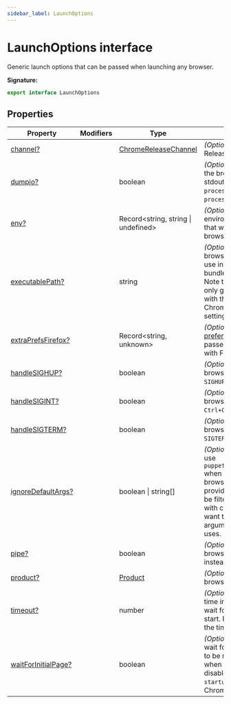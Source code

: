 ```yaml
---
sidebar_label: LaunchOptions
---
```


# LaunchOptions interface

Generic launch options that can be passed when launching any browser.

**Signature:**

```typescript
export interface LaunchOptions
```

## Properties

| Property                                                               | Modifiers | Type                                                        | Description                                                                                                                                                                                                                                             |
| ---------------------------------------------------------------------- | --------- | ----------------------------------------------------------- | ------------------------------------------------------------------------------------------------------------------------------------------------------------------------------------------------------------------------------------------------------- |
| [channel?](./puppeteer.launchoptions.channel.md)                       |           | [ChromeReleaseChannel](./puppeteer.chromereleasechannel.md) | <i>(Optional)</i> Chrome Release Channel                                                                                                                                                                                                                |
| [dumpio?](./puppeteer.launchoptions.dumpio.md)                         |           | boolean                                                     | <i>(Optional)</i> If true, pipes the browser process stdout and stderr to <code>process.stdout</code> and <code>process.stderr</code>.                                                                                                                  |
| [env?](./puppeteer.launchoptions.env.md)                               |           | Record&lt;string, string \| undefined&gt;                   | <i>(Optional)</i> Specify environment variables that will be visible to the browser.                                                                                                                                                                    |
| [executablePath?](./puppeteer.launchoptions.executablepath.md)         |           | string                                                      | <i>(Optional)</i> Path to a browser executable to use instead of the bundled Chromium. Note that Puppeteer is only guaranteed to work with the bundled Chromium, so use this setting at your own risk.                                                  |
| [extraPrefsFirefox?](./puppeteer.launchoptions.extraprefsfirefox.md)   |           | Record&lt;string, unknown&gt;                               | <i>(Optional)</i> [Additional preferences](https://searchfox.org/mozilla-release/source/modules/libpref/init/all.js) that can be passed when launching with Firefox.                                                                                    |
| [handleSIGHUP?](./puppeteer.launchoptions.handlesighup.md)             |           | boolean                                                     | <i>(Optional)</i> Close the browser process on <code>SIGHUP</code>.                                                                                                                                                                                     |
| [handleSIGINT?](./puppeteer.launchoptions.handlesigint.md)             |           | boolean                                                     | <i>(Optional)</i> Close the browser process on <code>Ctrl+C</code>.                                                                                                                                                                                     |
| [handleSIGTERM?](./puppeteer.launchoptions.handlesigterm.md)           |           | boolean                                                     | <i>(Optional)</i> Close the browser process on <code>SIGTERM</code>.                                                                                                                                                                                    |
| [ignoreDefaultArgs?](./puppeteer.launchoptions.ignoredefaultargs.md)   |           | boolean \| string\[\]                                       | <i>(Optional)</i> If <code>true</code>, do not use <code>puppeteer.defaultArgs()</code> when creating a browser. If an array is provided, these args will be filtered out. Use this with care - you probably want the default arguments Puppeteer uses. |
| [pipe?](./puppeteer.launchoptions.pipe.md)                             |           | boolean                                                     | <i>(Optional)</i> Connect to a browser over a pipe instead of a WebSocket.                                                                                                                                                                              |
| [product?](./puppeteer.launchoptions.product.md)                       |           | [Product](./puppeteer.product.md)                           | <i>(Optional)</i> Which browser to launch.                                                                                                                                                                                                              |
| [timeout?](./puppeteer.launchoptions.timeout.md)                       |           | number                                                      | <i>(Optional)</i> Maximum time in milliseconds to wait for the browser to start. Pass <code>0</code> to disable the timeout.                                                                                                                            |
| [waitForInitialPage?](./puppeteer.launchoptions.waitforinitialpage.md) |           | boolean                                                     | <i>(Optional)</i> Whether to wait for the initial page to be ready. Useful when a user explicitly disables that (e.g. <code>--no-startup-window</code> for Chrome).                                                                                     |
